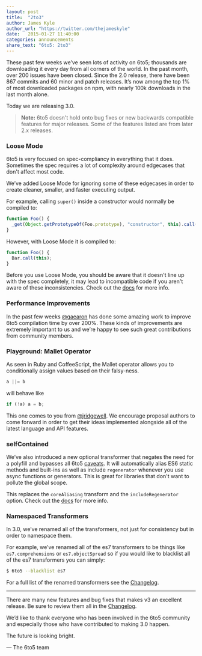 ```yaml
---
layout: post
title:  "2to3"
author: James Kyle
author_url: "https://twitter.com/thejameskyle"
date:   2015-01-27 11:40:00
categories: announcements
share_text: "6to5: 2to3"
---
```


These past few weeks we’ve seen lots of activity on 6to5; thousands are downloading it every day from all corners of the world. In the past month, over 200 issues have been closed. Since the 2.0 release, there have been 867 commits and 60 minor and patch releases. It’s now among the top 1% of most downloaded packages on npm, with nearly 100k downloads in the last month alone.

Today we are releasing 3.0.

> **Note:** 6to5 doesn't hold onto bug fixes or new backwards compatible features for major releases. Some of the features listed are from later 2.x releases.

### Loose Mode

6to5 is very focused on spec-compliancy in everything that it does. Sometimes the spec requires a lot of complexity around edgecases that don't affect most code.

We’ve added Loose Mode for ignoring some of these edgecases in order to create cleaner, smaller, and faster executing output.

For example, calling `super()` inside a constructor would normally be compiled to:

```js
function Foo() {
  _get(Object.getPrototypeOf(Foo.prototype), "constructor", this).call(this);
}
```

However, with Loose Mode it is compiled to:

```js
function Foo() {
  Bar.call(this);
}
```

Before you use Loose Mode, you should be aware that it doesn't line up with the spec completely, it may lead to incompatible code if you aren't aware of these inconsistencies. Check out the [docs](/docs/usage/loose/) for more info.

### Performance Improvements

In the past few weeks [@gaearon](https://github.com/gaearon) has done some amazing work to improve 6to5 compilation time by over 200%. These kinds of improvements are extremely important to us and we’re happy to see such great contributions from community members.

### Playground: Mallet Operator

As seen in Ruby and CoffeeScript, the Mallet operator allows you to conditionally assign values based on their falsy-ness.

```js
a ||= b
```

will behave like

```js
if (!a) a = b;
```

This one comes to you from [@jridgewell](https://github.com/jridgewell). We encourage proposal authors to come forward in order to get their ideas implemented alongside all of the latest language and API features.

### selfContained

We’ve also introduced a new optional transformer that negates the need for a polyfill and bypasses all 6to5 [caveats](/docs/usage/caveats/). It will automatically alias ES6 static methods and built-ins as well as include `regenerator` whenever you use async functions or generators. This is great for libraries that don't want to pollute the global scope.

This replaces the `coreAliasing` transform and the `includeRegenerator` option. Check out the [docs](/docs/usage/transformers#selfContained) for more info.

### Namespaced Transformers

In 3.0, we’ve renamed all of the transformers, not just for consistency but in order to namespace them.

For example, we’ve renamed all of the es7 transformers to be things like `es7.comprehensions` or `es7.objectSpread` so if you would like to blacklist all of the es7 transformers you can simply:

```sh
$ 6to5 --blacklist es7
```

For a full list of the renamed transformers see the [Changelog](https://github.com/6to5/6to5/blob/master/CHANGELOG.md#300).

---

There are many new features and bug fixes that makes v3 an excellent release. Be sure to review them all in the [Changelog](https://github.com/6to5/6to5/blob/master/CHANGELOG.md#300).

We’d like to thank everyone who has been involved in the 6to5 community and especially those who have contributed to making 3.0 happen.

The future is looking bright.

<p class="text-right">— The 6to5 team</p>
